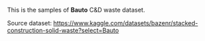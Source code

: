 This is the samples of **Bauto** C&D waste dataset.

Source dataset: https://www.kaggle.com/datasets/bazenr/stacked-construction-solid-waste?select=Bauto

